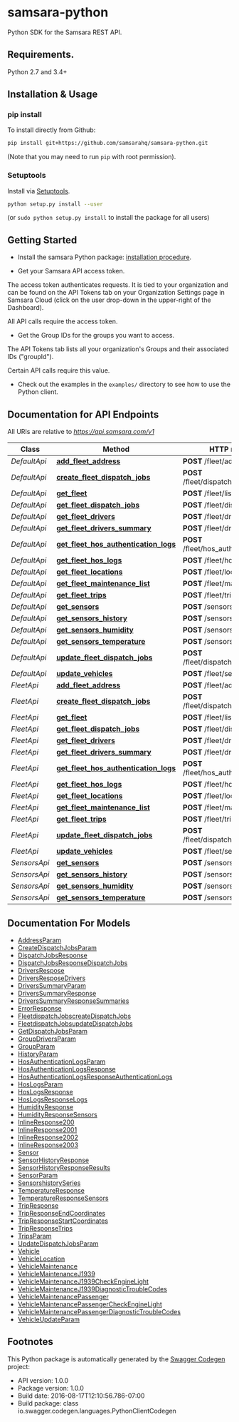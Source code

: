 # samsara-python

Python SDK for the Samsara REST API.

## Requirements.

Python 2.7 and 3.4+

## Installation & Usage

### pip install

To install directly from Github:

```sh
pip install git+https://github.com/samsarahq/samsara-python.git
```
(Note that you may need to run `pip` with root permission).

### Setuptools

Install via [Setuptools](http://pypi.python.org/pypi/setuptools).

```sh
python setup.py install --user
```
(or `sudo python setup.py install` to install the package for all users)

## Getting Started

* Install the samsara Python package: [installation procedure](#installation--usage).

* Get your Samsara API access token.

The access token authenticates requests. It is tied to your organization and can be found on the
API Tokens tab on your Organization Settings page in Samsara Cloud (click on the user drop-down in
the upper-right of the Dashboard).

All API calls require the access token.

* Get the Group IDs for the groups you want to access.

The API Tokens tab lists all your organization's Groups and their associated IDs ("groupId").

Certain API calls require this value.

* Check out the examples in the `examples/` directory to see how to use the Python client.


## Documentation for API Endpoints

All URIs are relative to *https://api.samsara.com/v1*

Class | Method | HTTP request | Description
------------ | ------------- | ------------- | -------------
*DefaultApi* | [**add_fleet_address**](docs/DefaultApi.md#add_fleet_address) | **POST** /fleet/add_address | /fleet/add_address
*DefaultApi* | [**create_fleet_dispatch_jobs**](docs/DefaultApi.md#create_fleet_dispatch_jobs) | **POST** /fleet/dispatch_jobs/create | /fleet/dispatch_jobs/create
*DefaultApi* | [**get_fleet**](docs/DefaultApi.md#get_fleet) | **POST** /fleet/list | /fleet/list
*DefaultApi* | [**get_fleet_dispatch_jobs**](docs/DefaultApi.md#get_fleet_dispatch_jobs) | **POST** /fleet/dispatch_jobs | /fleet/dispatch_jobs
*DefaultApi* | [**get_fleet_drivers**](docs/DefaultApi.md#get_fleet_drivers) | **POST** /fleet/drivers | /fleet/drivers
*DefaultApi* | [**get_fleet_drivers_summary**](docs/DefaultApi.md#get_fleet_drivers_summary) | **POST** /fleet/drivers/summary | /fleet/drivers/summary
*DefaultApi* | [**get_fleet_hos_authentication_logs**](docs/DefaultApi.md#get_fleet_hos_authentication_logs) | **POST** /fleet/hos_authentication_logs | /fleet/hos_authentication_logs
*DefaultApi* | [**get_fleet_hos_logs**](docs/DefaultApi.md#get_fleet_hos_logs) | **POST** /fleet/hos_logs | /fleet/hos_logs
*DefaultApi* | [**get_fleet_locations**](docs/DefaultApi.md#get_fleet_locations) | **POST** /fleet/locations | /fleet/locations
*DefaultApi* | [**get_fleet_maintenance_list**](docs/DefaultApi.md#get_fleet_maintenance_list) | **POST** /fleet/maintenance/list | /fleet/maintenance/list
*DefaultApi* | [**get_fleet_trips**](docs/DefaultApi.md#get_fleet_trips) | **POST** /fleet/trips | /fleet/trips
*DefaultApi* | [**get_sensors**](docs/DefaultApi.md#get_sensors) | **POST** /sensors/list | /sensors/list
*DefaultApi* | [**get_sensors_history**](docs/DefaultApi.md#get_sensors_history) | **POST** /sensors/history | /sensors/history
*DefaultApi* | [**get_sensors_humidity**](docs/DefaultApi.md#get_sensors_humidity) | **POST** /sensors/humidity | /sensors/humidity
*DefaultApi* | [**get_sensors_temperature**](docs/DefaultApi.md#get_sensors_temperature) | **POST** /sensors/temperature | /sensors/temperature
*DefaultApi* | [**update_fleet_dispatch_jobs**](docs/DefaultApi.md#update_fleet_dispatch_jobs) | **POST** /fleet/dispatch_jobs/update | /fleet/dispatch_jobs/update
*DefaultApi* | [**update_vehicles**](docs/DefaultApi.md#update_vehicles) | **POST** /fleet/set_data | /fleet/set_data
*FleetApi* | [**add_fleet_address**](docs/FleetApi.md#add_fleet_address) | **POST** /fleet/add_address | /fleet/add_address
*FleetApi* | [**create_fleet_dispatch_jobs**](docs/FleetApi.md#create_fleet_dispatch_jobs) | **POST** /fleet/dispatch_jobs/create | /fleet/dispatch_jobs/create
*FleetApi* | [**get_fleet**](docs/FleetApi.md#get_fleet) | **POST** /fleet/list | /fleet/list
*FleetApi* | [**get_fleet_dispatch_jobs**](docs/FleetApi.md#get_fleet_dispatch_jobs) | **POST** /fleet/dispatch_jobs | /fleet/dispatch_jobs
*FleetApi* | [**get_fleet_drivers**](docs/FleetApi.md#get_fleet_drivers) | **POST** /fleet/drivers | /fleet/drivers
*FleetApi* | [**get_fleet_drivers_summary**](docs/FleetApi.md#get_fleet_drivers_summary) | **POST** /fleet/drivers/summary | /fleet/drivers/summary
*FleetApi* | [**get_fleet_hos_authentication_logs**](docs/FleetApi.md#get_fleet_hos_authentication_logs) | **POST** /fleet/hos_authentication_logs | /fleet/hos_authentication_logs
*FleetApi* | [**get_fleet_hos_logs**](docs/FleetApi.md#get_fleet_hos_logs) | **POST** /fleet/hos_logs | /fleet/hos_logs
*FleetApi* | [**get_fleet_locations**](docs/FleetApi.md#get_fleet_locations) | **POST** /fleet/locations | /fleet/locations
*FleetApi* | [**get_fleet_maintenance_list**](docs/FleetApi.md#get_fleet_maintenance_list) | **POST** /fleet/maintenance/list | /fleet/maintenance/list
*FleetApi* | [**get_fleet_trips**](docs/FleetApi.md#get_fleet_trips) | **POST** /fleet/trips | /fleet/trips
*FleetApi* | [**update_fleet_dispatch_jobs**](docs/FleetApi.md#update_fleet_dispatch_jobs) | **POST** /fleet/dispatch_jobs/update | /fleet/dispatch_jobs/update
*FleetApi* | [**update_vehicles**](docs/FleetApi.md#update_vehicles) | **POST** /fleet/set_data | /fleet/set_data
*SensorsApi* | [**get_sensors**](docs/SensorsApi.md#get_sensors) | **POST** /sensors/list | /sensors/list
*SensorsApi* | [**get_sensors_history**](docs/SensorsApi.md#get_sensors_history) | **POST** /sensors/history | /sensors/history
*SensorsApi* | [**get_sensors_humidity**](docs/SensorsApi.md#get_sensors_humidity) | **POST** /sensors/humidity | /sensors/humidity
*SensorsApi* | [**get_sensors_temperature**](docs/SensorsApi.md#get_sensors_temperature) | **POST** /sensors/temperature | /sensors/temperature


## Documentation For Models

 - [AddressParam](docs/AddressParam.md)
 - [CreateDispatchJobsParam](docs/CreateDispatchJobsParam.md)
 - [DispatchJobsResponse](docs/DispatchJobsResponse.md)
 - [DispatchJobsResponseDispatchJobs](docs/DispatchJobsResponseDispatchJobs.md)
 - [DriversRespose](docs/DriversRespose.md)
 - [DriversResposeDrivers](docs/DriversResposeDrivers.md)
 - [DriversSummaryParam](docs/DriversSummaryParam.md)
 - [DriversSummaryResponse](docs/DriversSummaryResponse.md)
 - [DriversSummaryResponseSummaries](docs/DriversSummaryResponseSummaries.md)
 - [ErrorResponse](docs/ErrorResponse.md)
 - [FleetdispatchJobscreateDispatchJobs](docs/FleetdispatchJobscreateDispatchJobs.md)
 - [FleetdispatchJobsupdateDispatchJobs](docs/FleetdispatchJobsupdateDispatchJobs.md)
 - [GetDispatchJobsParam](docs/GetDispatchJobsParam.md)
 - [GroupDriversParam](docs/GroupDriversParam.md)
 - [GroupParam](docs/GroupParam.md)
 - [HistoryParam](docs/HistoryParam.md)
 - [HosAuthenticationLogsParam](docs/HosAuthenticationLogsParam.md)
 - [HosAuthenticationLogsResponse](docs/HosAuthenticationLogsResponse.md)
 - [HosAuthenticationLogsResponseAuthenticationLogs](docs/HosAuthenticationLogsResponseAuthenticationLogs.md)
 - [HosLogsParam](docs/HosLogsParam.md)
 - [HosLogsResponse](docs/HosLogsResponse.md)
 - [HosLogsResponseLogs](docs/HosLogsResponseLogs.md)
 - [HumidityResponse](docs/HumidityResponse.md)
 - [HumidityResponseSensors](docs/HumidityResponseSensors.md)
 - [InlineResponse200](docs/InlineResponse200.md)
 - [InlineResponse2001](docs/InlineResponse2001.md)
 - [InlineResponse2002](docs/InlineResponse2002.md)
 - [InlineResponse2003](docs/InlineResponse2003.md)
 - [Sensor](docs/Sensor.md)
 - [SensorHistoryResponse](docs/SensorHistoryResponse.md)
 - [SensorHistoryResponseResults](docs/SensorHistoryResponseResults.md)
 - [SensorParam](docs/SensorParam.md)
 - [SensorshistorySeries](docs/SensorshistorySeries.md)
 - [TemperatureResponse](docs/TemperatureResponse.md)
 - [TemperatureResponseSensors](docs/TemperatureResponseSensors.md)
 - [TripResponse](docs/TripResponse.md)
 - [TripResponseEndCoordinates](docs/TripResponseEndCoordinates.md)
 - [TripResponseStartCoordinates](docs/TripResponseStartCoordinates.md)
 - [TripResponseTrips](docs/TripResponseTrips.md)
 - [TripsParam](docs/TripsParam.md)
 - [UpdateDispatchJobsParam](docs/UpdateDispatchJobsParam.md)
 - [Vehicle](docs/Vehicle.md)
 - [VehicleLocation](docs/VehicleLocation.md)
 - [VehicleMaintenance](docs/VehicleMaintenance.md)
 - [VehicleMaintenanceJ1939](docs/VehicleMaintenanceJ1939.md)
 - [VehicleMaintenanceJ1939CheckEngineLight](docs/VehicleMaintenanceJ1939CheckEngineLight.md)
 - [VehicleMaintenanceJ1939DiagnosticTroubleCodes](docs/VehicleMaintenanceJ1939DiagnosticTroubleCodes.md)
 - [VehicleMaintenancePassenger](docs/VehicleMaintenancePassenger.md)
 - [VehicleMaintenancePassengerCheckEngineLight](docs/VehicleMaintenancePassengerCheckEngineLight.md)
 - [VehicleMaintenancePassengerDiagnosticTroubleCodes](docs/VehicleMaintenancePassengerDiagnosticTroubleCodes.md)
 - [VehicleUpdateParam](docs/VehicleUpdateParam.md)


## Footnotes

This Python package is automatically generated by the [Swagger Codegen](https://github.com/swagger-api/swagger-codegen) project:

- API version: 1.0.0
- Package version: 1.0.0
- Build date: 2016-08-17T12:10:56.786-07:00
- Build package: class io.swagger.codegen.languages.PythonClientCodegen
